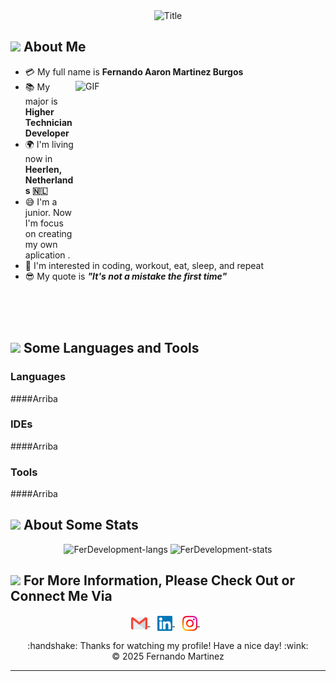 <div align="center">
  <img src="https://readme-typing-svg.herokuapp.com?font=Architects+Daughter&color=%2338C2FF&size=50&center=true&vCenter=true&height=60&width=600&lines=I'm+Fernando+Martinez+%3C3;Welcome+to+my+profile!" alt="Title"></img>
</div>


## <img src="https://raw.githubusercontent.com/nixin72/nixin72/master/wave.gif" width="50px"></img> About Me

- :credit_card: My full name is **Fernando Aaron Martinez Burgos** <img align="right" height="270px" width="400" alt="GIF" src="https://i.pinimg.com/originals/e4/26/70/e426702edf874b181aced1e2fa5c6cde.gif" />
- :books: My major is **Higher Technician Developer**
- :earth_africa: I'm living now in **Heerlen, Netherlands 🇳🇱**
- :sweat_smile: I'm a junior. Now I'm focus on creating my own aplication .
- :monocle_face: I'm interested in coding, workout, eat, sleep, and repeat
- :sunglasses: My quote is ***"It's not a mistake the first time"*** 
<br>
<br>
<br>

## <img src="https://media2.giphy.com/media/QssGEmpkyEOhBCb7e1/giphy.gif?cid=ecf05e47a0n3gi1bfqntqmob8g9aid1oyj2wr3ds3mg700bl&rid=giphy.gif" width="50px"> Some Languages and Tools
  ### Languages
  ####Arriba
  ### IDEs
  ####Arriba
  ### Tools
  ####Arriba

## <img src="https://media0.giphy.com/media/cNZqrH5IzOG0xrlWks/giphy.gif?cid=ecf05e47map255q427en9uprqc1sb0unjq5k4fnqg5pmhhs4&rid=giphy.gif&ct=s" width="50px"> About Some Stats
<div align="center">

<img height="150em" src="https://github-readme-stats-fernando-aaron-martinez-burgos-projects.vercel.app/api/top-langs/?username=FerDevelopment&layout=compact&show_icon=true&theme=algolia" alt="FerDevelopment-langs"/>
<img height="150em" src="https://github-readme-stats-fernando-aaron-martinez-burgos-projects.vercel.app/api/?username=FerDevelopment&layout=compact&show_icon=true&theme=algolia" alt="FerDevelopment-stats"/>
</div>

## <img src='https://raw.githubusercontent.com/ShahriarShafin/ShahriarShafin/main/Assets/handshake.gif' width="80px"> For More Information, Please Check Out or Connect Me Via
<p align="center">
  <a href="mailto:fernandoaaronmb@gmail.com" >
    <img align="center" alt="TienHuynh-TN | Gmail" width="26px" src="https://github.com/SatYu26/SatYu26/blob/master/Assets/Gmail.svg" />
  </a> &nbsp;&nbsp;
  
  <a href="https://www.linkedin.com/in/fer-developer/" target="_blank">
    <img align="center" alt="Fernando linked in | Linkedin" width="24px" src="https://github.com/SatYu26/SatYu26/blob/master/Assets/Linkedin.svg" />
  </a> &nbsp;&nbsp;
  
  <a href="https://www.instagram.com/fer_developer/" target="_blank">
    <img align="center" alt="TienHuynh-TN | Instagram" width="24px" src="https://github.com/SatYu26/SatYu26/blob/master/Assets/Instagram.svg" />
  </a> &nbsp;&nbsp;
  

<div align="center">
  :handshake: Thanks for watching my profile! Have a nice day! :wink: <br/>
  &copy; 2025 Fernando Martinez
</div>

------


